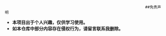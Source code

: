                                                                   ##免责声明

- **本项目出于个人兴趣，仅供学习使用。**
- **如本仓库中部分内容存在侵权行为，请留言联系我删除。**
